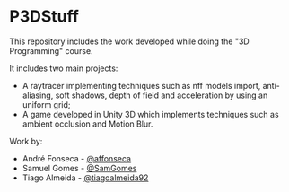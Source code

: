 # P3DStuff

This repository includes the work developed while doing the "3D Programming" course.

It includes two main projects:
  - A raytracer implementing techniques such as nff models import, anti-aliasing, soft shadows, depth of field and acceleration by using an uniform grid;
  - A game developed in Unity 3D which implements techniques such as ambient occlusion and Motion Blur.

Work by:
  - André Fonseca - [@affonseca](https://github.com/affonseca)
  - Samuel Gomes - [@SamGomes](https://github.com/SamGomes)
  - Tiago Almeida - [@tiagoalmeida92](https://github.com/tiagoalmeida92)
